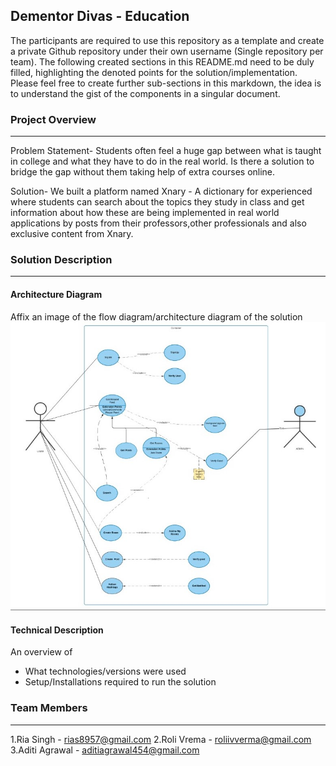 ## Dementor Divas - Education

The participants are required to use this repository as a template and create a private Github repository under their own username (Single repository per team). The following created sections in this README.md need to be duly filled, highlighting the denoted points for the solution/implementation. Please feel free to create further sub-sections in this markdown, the idea is to understand the gist of the components in a singular document.

### Project Overview
----------------------------------

Problem Statement-
      Students often feel a huge gap between what is taught in college and what they have to do in the real world. Is there a solution         to bridge the gap without them taking help of extra courses online.
      
Solution-
      We built a platform named Xnary - A dictionary for experienced where students can search about the topics they study in class and       get information about how these are being implemented in real world applications by posts from their professors,other    professionals and also exclusive content from Xnary.

### Solution Description
----------------------------------

#### Architecture Diagram

Affix an image of the flow diagram/architecture diagram of the solution
![](PPT/architechture%20diagram.jpeg)

#### Technical Description

An overview of 
* What technologies/versions were used
* Setup/Installations required to run the solution


### Team Members
----------------------------------

1.Ria Singh - rias8957@gmail.com
2.Roli Vrema - roliivverma@gmail.com
3.Aditi Agrawal - aditiagrawal454@gmail.com

